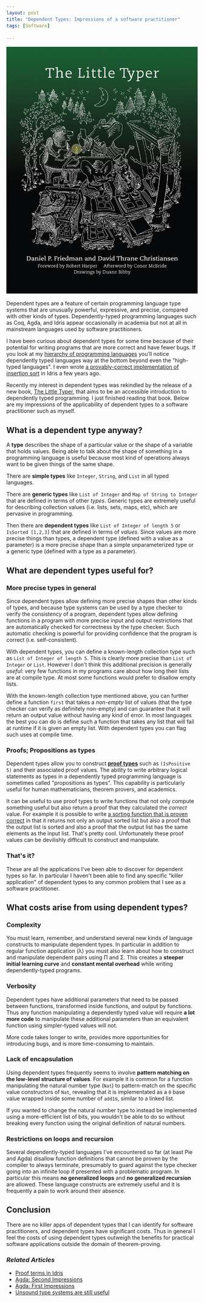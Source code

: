 ```yaml
---
layout: post
title: "Dependent Types: Impressions of a software practitioner"
tags: [Software]

---
```


<img class="img-box-right img-200" alt="Book: The Little Typer" src="/assets/2019/the-little-typer.jpg" />

Dependent types are a feature of certain programming language type systems that are unusually powerful, expressive, and precise, compared with other kinds of types. Dependently-typed programming languages such as Coq, Agda, and Idris appear occasionally in academia but not at all in mainstream languages used by software practitioners.

I have been curious about dependent types for some time because of their potential for writing programs that are more correct and have fewer bugs. If you look at my [hierarchy of programming languages](/articles/2014/12/20/languages-by-hardware-distance/) you'll notice dependently typed languages way at the bottom beyond even the "high-typed languages". I even wrote [a provably-correct implementation of insertion sort](https://github.com/davidfstr/idris-insertion-sort) in Idris a few years ago.

Recently my interest in dependent types was rekindled by the release of a new book, [The Little Typer](https://www.amazon.com/Little-Typer-MIT-Press/dp/0262536439/), that aims to be an accessible introduction to dependently typed programming. I just finished reading that book. Below are my impressions of the applicability of dependent types to a software practitioner such as myself.

## What is a dependent type anyway?

A **type** describes the shape of a particular value or the shape of a variable that holds values. Being able to talk about the shape of something in a programming language is useful because most kind of operations always want to be given things of the same shape.

There are **simple types** like `Integer`, `String`, and `List` in all typed languages.

There are **generic types** like `List of Integer` and `Map of String to Integer` that are defined in terms of other *types*. Generic types are extremely useful for describing collection values (i.e. lists, sets, maps, etc), which are pervasive in programming.

Then there are **dependent types** like `List of Integer of length 5` or `IsSorted [1,2,3]` that are defined in terms of *values*.  Since values are more precise things than types, a dependent type (defined with a value as a parameter) is a more precise shape than a simple unparameterized type or a generic type (defined with a type as a parameter).

## What are dependent types useful for?

### More precise types in general

Since dependent types allow defining more precise shapes than other kinds of types, and because type systems can be used by a type checker to verify the consistency of a program, dependent types allow defining functions in a program with more precise input and output restrictions that are automatically checked for correctness by the type checker. Such automatic checking is powerful for providing confidence that the program is correct (i.e. self-consistent).

With dependent types, you can define a known-length collection type such as `List of Integer of length 5`. This is clearly more precise than `List of Integer` or `List`. However I don't think this additional precision is generally *useful*: very few functions in my programs care about how long their lists are at compile type. At most some functions would prefer to disallow empty lists.

With the known-length collection type mentioned above, you can further define a function `first` that takes a *non-empty* list of values (that the type checker can verify as definitely non-empty) and can guarantee that it will return an output value without having any kind of error. In most languages the best you can do is define such a function that takes any list that will fail at runtime if it is given an empty list. With dependent types you can flag such uses at compile time.

### Proofs; Propositions as types

Dependent types allow you to construct [**proof types**](/articles/2015/02/27/proof-terms-in-idris/) such as `(IsPositive 5)` and their associated proof values. The ability to write arbitrary logical statements as types in a dependently typed programming language is sometimes called "propositions as types". This capability is particularly useful for human mathematicians, theorem provers, and academics.

It can be useful to use proof types to write functions that not only compute something useful but also return a proof that they calculated the *correct* value. For example it is possible to write [a sorting function that is proven correct](https://github.com/davidfstr/idris-insertion-sort) in that it returns not only an output sorted list but also a proof that the output list is sorted and also a proof that the output list has the same elements as the input list. That's pretty cool. Unfortunately these proof values can be devilishly difficult to construct and manipulate.

### That's it?

These are all the applications I've been able to discover for dependent types so far. In particular I haven't been able to find any specific "killer application" of dependent types to any common problem that I see as a software practitioner.

## What costs arise from using dependent types?

### Complexity

You must learn, remember, and understand several new kinds of language constructs to manipulate dependent types. In particular in addition to regular function application (λ) you must also learn about how to construct and manipulate dependent pairs using Π and Σ. This creates a **steeper initial learning curve** and **constant mental overhead** while writing dependently-typed programs.

### Verbosity

Dependent types have additional parameters that need to be passed between functions, transformed inside functions, and output by functions. Thus any function manipulating a dependently typed value will require **a lot more code** to manipulate these additional parameters than an equivalent function using simpler-typed values will not.

More code takes longer to write, provides more opportunities for introducing bugs, and is more time-consuming to maintain.

### Lack of encapsulation

Using dependent types frequently seems to involve **pattern matching on the low-level structure of values**. For example it is common for a function manipulating the natural number type (`Nat`) to pattern-match on the specific value constructors of `Nat`, revealing that it is implementated as a `0` base value wrapped inside some number of `add1`s, similar to a linked list.

If you wanted to change the natural number type to instead be implemented using a more-efficient list of bits, you wouldn't be able to do so without breaking every function using the original definition of natural numbers.

### Restrictions on loops and recursion

Several dependently-typed languages I've encountered so far (at least Pie and Agda) disallow function definitions that cannot be proven by the compiler to always terminate, presumably to guard against the type checker going into an infinite loop if presented with a problematic program. In particular this means **no generalized loops** and **no generalized recursion** are allowed. These language constructs are extremely useful and it is frequently a pain to work around their absence.

## Conclusion

There are no killer apps of dependent types that I can identify for software practitioners, and dependent types have significant costs. Thus in general I feel the costs of using dependent types outweigh the benefits for practical software applications outside the domain of theorem-proving.

### *Related Articles*

* [Proof terms in Idris](/articles/2015/02/27/proof-terms-in-idris/)
* [Agda: Second Impressions](/articles/2014/02/17/agda-second-impressions/)
* [Agda: First Impressions](/articles/2014/01/24/agda-notes-and-evaluation/)
* [Unsound type systems are still useful](/articles/2018/04/07/unsound-type-systems-are-still-useful/)
